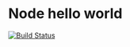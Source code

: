# Node hello world
[![Build Status](https://travis-ci.org/cristicristi7/pruebatravis.svg?branch=master)](https://travis-ci.org/cristicristi7/pruebatravis)
